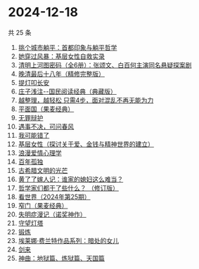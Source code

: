 # 2024-12-18

共 25 条

<!-- BEGIN WEREAD -->
<!-- 最后更新时间 2024-12-18 23:01:08 +0800 -->
1. [挑个城市躺平：首都印象与躺平哲学](https://weread.qq.com/web/bookDetail/2b832bf0813ab96f1g014e0f)
1. [她穿过风暴：基层女性自救实录](https://weread.qq.com/web/bookDetail/b7b32fe0813ab9707g016a76)
1. [清明上河图密码（全6册）：张颂文、白百何主演同名悬疑探案剧](https://weread.qq.com/web/bookDetail/54432ff05c8966544e5bbfe)
1. [晚清最后十八年（精修完整版）](https://weread.qq.com/web/bookDetail/787328c0813ab9683g0195cf)
1. [提灯叩长安](https://weread.qq.com/web/bookDetail/49232380813ab9707g014133)
1. [庄子浅注--国民阅读经典（典藏版）](https://weread.qq.com/web/bookDetail/e5e32be0813ab9742g0138bd)
1. [越整理，越轻松 只需4步，面对混乱不再无能为力](https://weread.qq.com/web/bookDetail/a8732a00813ab953eg011dd0)
1. [平面国（果麦经典）](https://weread.qq.com/web/bookDetail/215328407200f6f9215a612)
1. [无罪辩护](https://weread.qq.com/web/bookDetail/2c232da0813ab9726g01820e)
1. [遇事不决，可问春风](https://weread.qq.com/web/bookDetail/19632730813ab96c5g019c3b)
1. [我可能错了](https://weread.qq.com/web/bookDetail/253321f0813ab96fcg010512)
1. [基层女性（探讨关于爱、金钱与精神世界的建立）](https://weread.qq.com/web/bookDetail/d3c3209072646383d3ce031)
1. [浪漫爱情心理学](https://weread.qq.com/web/bookDetail/86432ee0813ab92b1g010acd)
1. [百年孤独](https://weread.qq.com/web/bookDetail/8bc329705e46708bcb0c164)
1. [古希腊文明的光芒](https://weread.qq.com/web/bookDetail/e4f32ea0721d0b4ee4f364d)
1. [黄了了嫁人记：谁家的媳妇这么难当？](https://weread.qq.com/web/bookDetail/29932610813ab95edg01504c)
1. [哲学家们都干了些什么？ （修订版）](https://weread.qq.com/web/bookDetail/28932750813ab6bd1g010e25)
1. [看世界（2024年第25期）](https://weread.qq.com/web/bookDetail/94032860813ab97a3g016599)
1. [窄门（果麦经典）](https://weread.qq.com/web/bookDetail/39e323e0716a308739e70be)
1. [失明症漫记（诺奖神作）](https://weread.qq.com/web/bookDetail/94c325d05e1ae594c7c1535)
1. [守望灯塔](https://weread.qq.com/web/bookDetail/5e932120813ab96c1g01368c)
1. [锻炼](https://weread.qq.com/web/bookDetail/f2432ab0813ab6e75g012b2d)
1. [埃莱娜·费兰特作品系列：暗处的女儿](https://weread.qq.com/web/bookDetail/42132f80813ab9720g0102e1)
1. [剑来](https://weread.qq.com/web/bookDetail/8e5326b07153adcf8e53d42)
1. [神曲：地狱篇、炼狱篇、天国篇](https://weread.qq.com/web/bookDetail/ed4329a07187842ded40c8d)
<!-- END WEREAD -->